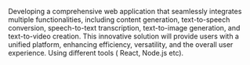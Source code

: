Developing a comprehensive web application that seamlessly integrates multiple functionalities, including content generation, text-to-speech conversion, speech-to-text transcription, text-to-image generation, and text-to-video creation. This innovative solution will provide users with a unified platform, enhancing efficiency, versatility, and the overall user experience.
Using different tools ( React, Node.js etc). 